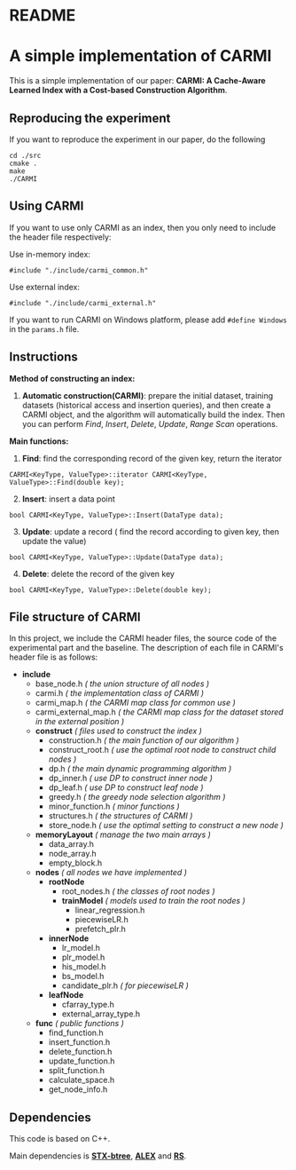 # README
# A simple implementation of CARMI

This is a simple implementation of our paper: **CARMI: A Cache-Aware Learned Index with a Cost-based Construction Algorithm**.

## Reproducing the experiment

If you want to reproduce the experiment in our paper, do the following

```
cd ./src
cmake .
make
./CARMI
```

## Using CARMI

If you want to use only CARMI as an index, then you only need to include the header file respectively:

Use in-memory index:
```
#include "./include/carmi_common.h"
```

Use external index:
```
#include "./include/carmi_external.h"
```

If you want to run CARMI on Windows platform, please add ```#define Windows``` in the ```params.h``` file.

## Instructions

**Method of constructing an index:**

1. **Automatic construction(CARMI)**: prepare the initial dataset, training datasets (historical access and insertion queries), and then create a CARMI object, and the algorithm will automatically build the index. Then you can perform *Find*, *Insert*, *Delete*, *Update*, *Range Scan* operations.

**Main functions:**

1. **Find**: find the corresponding record of the given key, return the iterator

```
CARMI<KeyType, ValueType>::iterator CARMI<KeyType, ValueType>::Find(double key);
```

2. **Insert**: insert a data point

```
bool CARMI<KeyType, ValueType>::Insert(DataType data);
```

3. **Update**: update a record ( find the record according to given key, then update the value)

```
bool CARMI<KeyType, ValueType>::Update(DataType data);
```

4. **Delete**: delete the record of the given key

```
bool CARMI<KeyType, ValueType>::Delete(double key);
```

## File structure of CARMI

In this project, we include the CARMI header files, the source code of the experimental part and the baseline. The description of each file in CARMI's header file is as follows:

- **include**
  - base_node.h  *( the union structure of all nodes )*
  - carmi.h  *( the implementation class of CARMI )*
  - carmi_map.h  *( the CARMI map class for common use )*
  - carmi_external_map.h  *( the CARMI map class for the dataset stored in the external position )*
  - **construct**  *( files used to construct the index )*
    - construction.h *( the main function of our algorithm )*
    - construct_root.h *( use the optimal root node to construct child nodes )*
    - dp.h *( the main dynamic programming algorithm )*
    - dp_inner.h *( use DP to construct inner node )*
    - dp_leaf.h *( use DP to construct leaf node )*
    - greedy.h *( the greedy node selection algorithm )*
    - minor_function.h *( minor functions )*
    - structures.h *( the structures of CARMI )*
    - store_node.h *( use the optimal setting to construct a new node )*
  - **memoryLayout**  *( manage the two main arrays )*
    - data_array.h
    - node_array.h
    - empty_block.h
  - **nodes**   *( all nodes we have implemented )*
    - **rootNode**
      - root_nodes.h  *( the classes of root nodes )*
      - **trainModel** *( models used to train the root nodes )*
        - linear_regression.h
        - piecewiseLR.h
        - prefetch_plr.h
    - **innerNode**
      - lr_model.h
      - plr_model.h
      - his_model.h
      - bs_model.h
      - candidate_plr.h *( for piecewiseLR )*
    - **leafNode**
      - cfarray_type.h
      - external_array_type.h
  - **func**  *( public functions )*
    - find_function.h
    - insert_function.h
    - delete_function.h
    - update_function.h
    - split_function.h
    - calculate_space.h
    - get_node_info.h

## Dependencies

This code is based on C++.

Main dependencies is [**STX-btree**](https://github.com/bingmann/stx-btree), [**ALEX**](https://github.com/microsoft/ALEX) and [**RS**](https://github.com/learnedsystems/RadixSpline).
